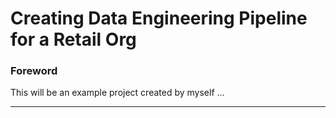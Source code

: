 # Creating Data Engineering Pipeline for a Retail Org

### Foreword<br>
This will be an example project created by myself ...

---------


